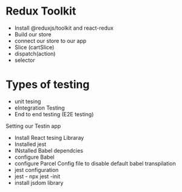 # Redux Toolkit
- Install @reduxjs/toolkit and react-redux
- Build our store
- connect our store to our app
- Slice (cartSlice)
- dispatch(action)
- selector

# Types of testing 
- unit tesing
- eIntegration Testing
- End to end testing (E2E testing)

Setting our Testin app
- Install React tesing Libraray
- Installed jest
- INstalled Babel dependcies
- configure Babel 
- configure Parcel Config file to disable default babel transpilation
- jest configuration
- jest - npx jest -init
- install jsdom library